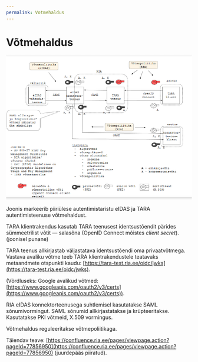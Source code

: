 ```yaml
---
permalink: Votmehaldus
---
```


# Võtmehaldus

<img src='img/VOTMEHALDUS.PNG' style='width: 600px;'>

Joonis markeerib piiriülese autentimistaristu eIDAS ja TARA autentimisteenuse võtmehaldust.

TARA klientrakendus kasutab TARA teenusest identsustõendit pärides sümmeetrilist võtit &mdash; salasõna (OpenID Connect mõistes _client secret_). (joonisel punane)

TARA teenus allkirjastab väljastatava identsustõendi oma privaatvõtmega. Vastava avaliku võtme teeb TARA klientrakendustele teatavaks metaandmete otspunkti kaudu: [https://tara-test.ria.ee/oidc/jwks](https://tara-test.ria.ee/oidc/jwks).

(Võrdluseks: Google avalikud võtmed: [https://www.googleapis.com/oauth2/v3/certs](https://www.googleapis.com/oauth2/v3/certs)).

RIA eIDAS konnektorteenusega suhtlemisel kasutatakse SAML sõnumivormingut. SAML sõnumid allkirjastatakse ja krüpteeritakse. Kasutatakse PKI võtmeid, X.509 vormingus.

Võtmehaldus reguleeritakse võtmepoliitikaga.

Täiendav teave: [https://confluence.ria.ee/pages/viewpage.action?pageId=77856950](https://confluence.ria.ee/pages/viewpage.action?pageId=77856950) (juurdepääs piiratud).
